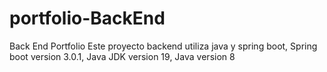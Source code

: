 # portfolio-BackEnd
Back End Portfolio
Este proyecto backend utiliza java y spring boot,
Spring boot version 3.0.1,
 Java JDK version 19,
 Java version 8
